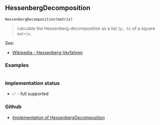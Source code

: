 ## HessenbergDecomposition

```
HessenbergDecomposition(matrix)
```

> calculate the Hessenberg-decomposition as a list `{p, h}` of a square `matrix`.
 
See:    
* [Wikipedia - Hessenberg-Verfahren](https://de.wikipedia.org/wiki/Hessenberg-Verfahren) 
 
### Examples

```

```






### Implementation status

* &#x2705; - full supported

### Github

* [Implementation of HessenbergDecomposition](https://github.com/axkr/symja_android_library/blob/master/symja_android_library/matheclipse-core/src/main/java/org/matheclipse/core/builtin/LinearAlgebra.java#L2558) 
